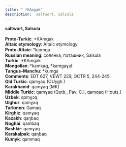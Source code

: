 ```yaml
---
title: " *KAmgak"
description:  saltwort, Salsula
---
```

<p data-pagefind-weight="0.5">
<strong> saltwort, Salsula</strong><br><br>
<strong>Proto-Turkic</strong>:  *KAmgak<br>
<strong>Altaic etymology</strong>:  Altaic etymology<br>
<strong> Proto-Altaic</strong>:  *ki̯omga<br>
<strong>Russian meaning</strong>:  солянка, поташник, Salsula<br>
<strong>Turkic</strong>:  *KAmgak<br>
<strong>Mongolian</strong>:  *kamkag, *kamgaɣul<br>
<strong>Tungus-Manchu</strong>:  *kumga<br>
<strong>Comments</strong>:  EDT 627, VEWT 229, ЭСТЯ 5, 244-245.<br>
<strong>Old Turkic</strong>:  qamɣaq (OUygh.)<br>
<strong>Karakhanid</strong>:  qamɣaq (MK)<br>
<strong>Middle Turkic</strong>:  qamɣaq (Qutb., Pav. C.), qamqaq (Houts.)<br>
<strong>Uzbek</strong>:  qɔmɣɔq<br>
<strong>Uighur</strong>:  qamɣaq<br>
<strong>Turkmen</strong>:  Gamaq<br>
<strong>Kirghiz</strong>:  qamɣaq<br>
<strong>Kazakh</strong>:  qaŋbaq<br>
<strong>Noghai</strong>:  qambaq<br>
<strong>Bashkir</strong>:  qamɣaq<br>
<strong>Karakalpak</strong>:  qaŋbaq<br>
<strong>Kumyk</strong>:  qammaq<br>

</p>
